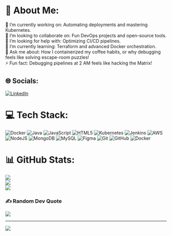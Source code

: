 # 💫 About Me:
🔭 I’m currently working on: Automating deployments and mastering Kubernetes.<br>👯 I’m looking to collaborate on: Fun DevOps projects and open-source tools.<br>🤝 I’m looking for help with: Optimizing CI/CD pipelines.<br>🌱 I’m currently learning: Terraform and advanced Docker orchestration.<br>💬 Ask me about: How I containerized my coffee habits, or why debugging feels like solving escape-room puzzles!<br>⚡ Fun fact: Debugging pipelines at 2 AM feels like hacking the Matrix!


## 🌐 Socials:
[![LinkedIn](https://img.shields.io/badge/LinkedIn-%230077B5.svg?logo=linkedin&logoColor=white)]([https://linkedin.com/in/https://www.linkedin.com/in/praveen-nair-a5772a169/](https://www.linkedin.com/in/praveen-nair-a5772a169/)) 

# 💻 Tech Stack:
![Docker](https://img.shields.io/badge/docker-%230db7ed.svg?style=for-the-badge&logo=docker&logoColor=white) ![Java](https://img.shields.io/badge/java-%23ED8B00.svg?style=for-the-badge&logo=openjdk&logoColor=white) ![JavaScript](https://img.shields.io/badge/javascript-%23323330.svg?style=for-the-badge&logo=javascript&logoColor=%23F7DF1E) ![HTML5](https://img.shields.io/badge/html5-%23E34F26.svg?style=for-the-badge&logo=html5&logoColor=white) ![Kubernetes](https://img.shields.io/badge/kubernetes-%23326ce5.svg?style=for-the-badge&logo=kubernetes&logoColor=white) ![Jenkins](https://img.shields.io/badge/jenkins-%232C5263.svg?style=for-the-badge&logo=jenkins&logoColor=white) ![AWS](https://img.shields.io/badge/AWS-%23FF9900.svg?style=for-the-badge&logo=amazon-aws&logoColor=white) ![NodeJS](https://img.shields.io/badge/node.js-6DA55F?style=for-the-badge&logo=node.js&logoColor=white) ![MongoDB](https://img.shields.io/badge/MongoDB-%234ea94b.svg?style=for-the-badge&logo=mongodb&logoColor=white) ![MySQL](https://img.shields.io/badge/mysql-4479A1.svg?style=for-the-badge&logo=mysql&logoColor=white) ![Figma](https://img.shields.io/badge/figma-%23F24E1E.svg?style=for-the-badge&logo=figma&logoColor=white) ![Git](https://img.shields.io/badge/git-%23F05033.svg?style=for-the-badge&logo=git&logoColor=white) ![GitHub](https://img.shields.io/badge/github-%23121011.svg?style=for-the-badge&logo=github&logoColor=white) ![Docker](https://img.shields.io/badge/docker-%230db7ed.svg?style=for-the-badge&logo=docker&logoColor=white)
# 📊 GitHub Stats:
![](https://github-readme-stats.vercel.app/api?username=praveennaair1110&theme=dark&hide_border=false&include_all_commits=true&count_private=true)<br/>
![](https://github-readme-streak-stats.herokuapp.com/?user=praveennaair1110&theme=dark&hide_border=false)<br/>
![](https://github-readme-stats.vercel.app/api/top-langs/?username=praveennaair1110&theme=dark&hide_border=false&include_all_commits=true&count_private=true&layout=compact)

### ✍️ Random Dev Quote
![](https://quotes-github-readme.vercel.app/api?type=horizontal&theme=dark)

---
[![](https://visitcount.itsvg.in/api?id=praveennaair1110&icon=0&color=0)](https://visitcount.itsvg.in)

<!-- Proudly created with GPRM ( https://gprm.itsvg.in ) -->
